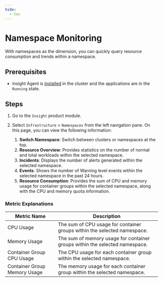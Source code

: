 ```yaml
---
hide:
  - toc
---
```


# Namespace Monitoring

With namespaces as the dimension, you can quickly query resource consumption and trends within a namespace.

## Prerequisites

- Insight Agent is [installed](../../quickstart/install/install-agent.md) in the cluster and the applications are in the `Running` state.

## Steps

1. Go to the `Insight` product module.

2. Select `Infrastructure` > `Namespaces` from the left navigation pane. On this page, you can view the following information:

    1. **Switch Namespace**: Switch between clusters or namespaces at the top.
    2. **Resource Overview**: Provides statistics on the number of normal and total workloads within the selected namespace.
    3. **Incidents**: Displays the number of alerts generated within the selected namespace.
    4. **Events**: Shows the number of Warning level events within the selected namespace in the past 24 hours.
    5. **Resource Consumption**: Provides the sum of CPU and memory usage for container groups within the selected namespace, along with the CPU and memory quota information.


### Metric Explanations

| Metric Name | Description |
| -- | -- |
| CPU Usage | The sum of CPU usage for container groups within the selected namespace. |
| Memory Usage | The sum of memory usage for container groups within the selected namespace. |
| Container Group CPU Usage | The CPU usage for each container group within the selected namespace. |
| Container Group Memory Usage | The memory usage for each container group within the selected namespace. |

